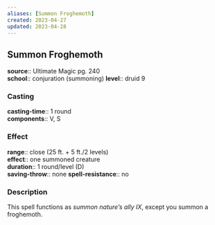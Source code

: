 ```yaml
---
aliases: [Summon Froghemoth]
created: 2023-04-27
updated: 2023-04-28
---
```


## Summon Froghemoth

**source**:: Ultimate Magic pg. 240  
**school**:: conjuration (summoning)
**level**:: druid 9

### Casting

**casting-time**:: 1 round  
**components**:: V, S

### Effect

**range**:: close (25 ft. + 5 ft./2 levels)  
**effect**:: one summoned creature  
**duration**:: 1 round/level (D)  
**saving-throw**:: none
**spell-resistance**:: no

### Description

This spell functions as *summon nature’s ally IX*, except you summon a froghemoth.
